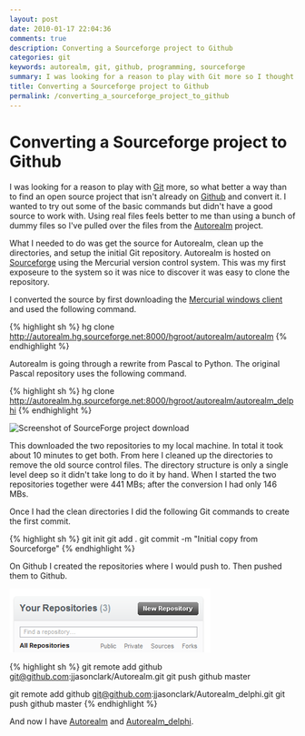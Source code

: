 ```yaml
---
layout: post
date: 2010-01-17 22:04:36
comments: true
description: Converting a Sourceforge project to Github
categories: git
keywords: autorealm, git, github, programming, sourceforge
summary: I was looking for a reason to play with Git more so I thought a good exercise would be to convert an open source project not already using Git. At the same time I put it on Github for easy access.
title: Converting a Sourceforge project to Github
permalink: /converting_a_sourceforge_project_to_github
---
```


# Converting a Sourceforge project to Github

I was looking for a reason to play with [Git][1] more, so what better a way than to find an open source project that isn't already on [Github](http://github.com) and convert it. I wanted to try out some of the basic commands but didn't have a good source to work with. Using real files feels better to me than using a bunch of dummy files so I've pulled over the files from the [Autorealm](http://sourceforge.net/projects/autorealm) project.

What I needed to do was get the source for Autorealm, clean up the directories, and setup the initial Git repository. Autorealm is hosted on [Sourceforge](http://sourceforge.net) using the Mercurial version control system. This was my first exposeure to the system so it was nice to discover it was easy to clone the repository.

I converted the source by first downloading the [Mercurial windows client](http://mercurial.selenic.com/downloads) and used the following command.

{% highlight sh %}
hg clone http://autorealm.hg.sourceforge.net:8000/hgroot/autorealm/autorealm
{% endhighlight %}

Autorealm is going through a rewrite from Pascal to Python. The original Pascal repository uses the following command.

{% highlight sh %}
hg clone http://autorealm.hg.sourceforge.net:8000/hgroot/autorealm/autorealm_delphi
{% endhighlight %}

![Screenshot of SourceForge project download](/assets/autorealm_2010_01_17.png)

This downloaded the two repositories to my local machine. In total it took about 10 minutes to get both. From here I cleaned up the directories to remove the old source control files. The directory structure is only a single level deep so it didn't take long to do it by hand. When I started the two repositories together were 441 MBs; after the conversion I had only 146 MBs.

Once I had the clean directories I did the following Git commands to create the first commit.

{% highlight sh %}
git init
git add .
git commit -m "Initial copy from Sourceforge"
{% endhighlight %}

On Github I created the repositories where I would push to. Then pushed them to Github.

![Screenshot of Github dashboard](/assets/autorealm_repository_2010_01_175.png)

{% highlight sh %}
git remote add github git@github.com:jjasonclark/Autorealm.git
git push github master

git remote add github git@github.com:jjasonclark/Autorealm_delphi.git
git push github master
{% endhighlight %}

And now I have [Autorealm](http://github.com/jjasonclark/Autorealm) and [Autorealm\_delphi](http://github.com/jjasonclark/Autorealm_delphi).

[1]: http://en.wikipedia.org/wiki/Git_(software)
